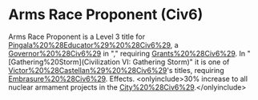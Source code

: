 # Arms Race Proponent (Civ6)

Arms Race Proponent is a Level 3 title for [Pingala%20%28Educator%29%20%28Civ6%29](Pingala), a [Governor%20%28Civ6%29](Governor) in "," requiring [Grants%20%28Civ6%29](Grants). In "[Gathering%20Storm](Civilization VI: Gathering Storm)" it is one of [Victor%20%28Castellan%29%20%28Civ6%29](Victor)'s titles, requiring [Embrasure%20%28Civ6%29](Embrasure). 
Effects.
&lt;onlyinclude&gt;30% increase to all nuclear armament projects in the [City%20%28Civ6%29](city).&lt;/onlyinclude&gt;